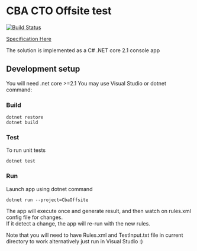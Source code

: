 CBA CTO Offsite test
=======
[![Build Status](https://travis-ci.org/khchanel/cba-cto-offsite.svg?branch=master)](https://travis-ci.org/khchanel/cba-cto-offsite)

[Specification Here](spec.pdf)

The solution is implemented as a C# .NET core 2.1 console app

## Development setup
You will need .net core >=2.1
You may use Visual Studio or dotnet command:


### Build

```
dotnet restore
dotnet build
```

### Test
To run unit tests

```
dotnet test
```

### Run
Launch app using dotnet command

```
dotnet run --project=CbaOffsite
```
The app will execute once and generate result, and then watch on rules.xml config file for changes.  
If it detect a change, the app will re-run with the new rules.  

Note that you will need to have Rules.xml and TestInput.txt file in current directory to work
alternatively just run in Visual Studio :)
